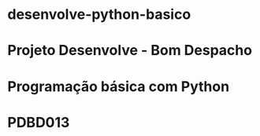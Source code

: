 # desenvolve-python-basico
# Projeto Desenvolve - Bom Despacho
# Programação básica com Python
# PDBD013
